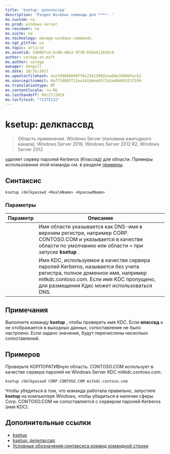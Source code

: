 ```yaml
---
title: 'ksetup: делкпассвд'
description: 'Раздел Windows команды для ****- '
ms.custom: na
ms.prod: windows-server
ms.reviewer: na
ms.suite: na
ms.technology: manage-windows-commands
ms.tgt_pltfrm: na
ms.topic: article
ms.assetid: 2db0bfcd-bc08-48e3-9f30-65b6411839c6
author: coreyp-at-msft
ms.author: coreyp
manager: dongill
ms.date: 10/16/2017
ms.openlocfilehash: dce7d9666040ff0c234139932ea60e3589dfecb2
ms.sourcegitcommit: 6aff3d88ff22ea141a6ea6572a5ad8dd6321f199
ms.translationtype: MT
ms.contentlocale: ru-RU
ms.lasthandoff: 09/27/2019
ms.locfileid: "71375132"
---
```

# <a name="ksetupdelkpasswd"></a>ksetup: делкпассвд

>Область применения. Windows Server (половина ежегодного канала), Windows Server 2016, Windows Server 2012 R2, Windows Server 2012

удаляет сервер паролей Kerberos (Кпассвд) для области. Примеры использования этой команды см. в разделе [примеры](#BKMK_Examples).
## <a name="syntax"></a>Синтаксис
```
ksetup /delkpasswd <RealmName> <KpasswdName>
```
### <a name="parameters"></a>Параметры

|   Параметр   |                                                                                                   Описание                                                                                                   |
|---------------|-----------------------------------------------------------------------------------------------------------------------------------------------------------------------------------------------------------------|
|  <RealmName>  |                                Имя области указывается как DNS-имя в верхнем регистре, например CORP. CONTOSO.COM и указывается в качестве области по умолчанию или области = при запуске **ksetup** .                                |
| <KpasswdName> | Имя KDC, используемое в качестве сервера паролей Kerberos, называется без учета регистра, полное доменное имя, например mitkdc.contoso.com. Если имя KDC пропущено, для размещения Кдкс может использоваться DNS. |

## <a name="remarks"></a>Примечания
Выполните команду **ksetup** , чтобы проверить имя KDC. Если **кпассвд =** не отображается в выходных данных, сопоставление не было настроено. Если задано значение, будут перечислены несколько сопоставлений.
## <a name="BKMK_Examples"></a>Примеров
Проверьте КОРПОРАТИВную область. CONTOSO.COM использует в качестве сервера паролей не Windows Server KDC mitkdc.contoso.com:
```
ksetup /delkpasswd CORP.CONTOSO.COM mitkdc.contoso.com
```
Чтобы убедиться в том, что команда работала правильно, запустите **ksetup** на компьютере Windows, чтобы убедиться в наличии сферы Corp. CONTOSO.COM не сопоставляется с сервером паролей Kerberos (имя KDC).
## <a name="additional-references"></a>Дополнительные ссылки
-   [ksetup](ksetup.md)
-   [ksetup: делкпассвд](ksetup-delkpasswd.md)
-   [Условные обозначения синтаксиса команд командной строки](command-line-syntax-key.md)
